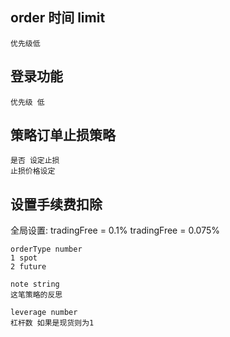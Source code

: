 ## order 时间 limit 
```
优先级低
```

## 登录功能
```
优先级 低
```

## 策略订单止损策略 
```
是否 设定止损
止损价格设定
```

## 设置手续费扣除
全局设置:
tradingFree = 0.1%
tradingFree = 0.075%
```
orderType number
1 spot
2 future

note string
这笔策略的反思

leverage number
杠杆数 如果是现货则为1
```
